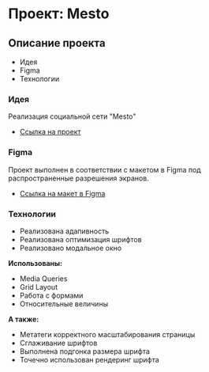 # Проект: Mesto

## Описание проекта ##
* Идея
* Figma
* Технологии

### Идея ###

Реализация социальной сети "Mesto"

* [Ссылка на проект](https://nikitabolschakov.github.io/russian-travel/)

### Figma ###

Проект выполнен в соответствии с макетом в Figma под распространенные разрешения экранов.

* [Ссылка на макет в Figma](https://www.figma.com/file/2cn9N9jSkmxD84oJik7xL7/JavaScript.-Sprint-4?node-id=28212%3A2)

### Технологии ###

* Реализована адапивность 
* Реализована оптимизация шрифтов
* Реализовано модальное окно

**Использованы:** 

* Media Queries
* Grid Layout
* Работа с формами
* Относительные величины

__А также:__

* Метатеги корректного масштабирования страницы
* Сглаживание шрифтов
* Выполнена подгонка размера шрифта
* Точечно использован рендеринг шрифта